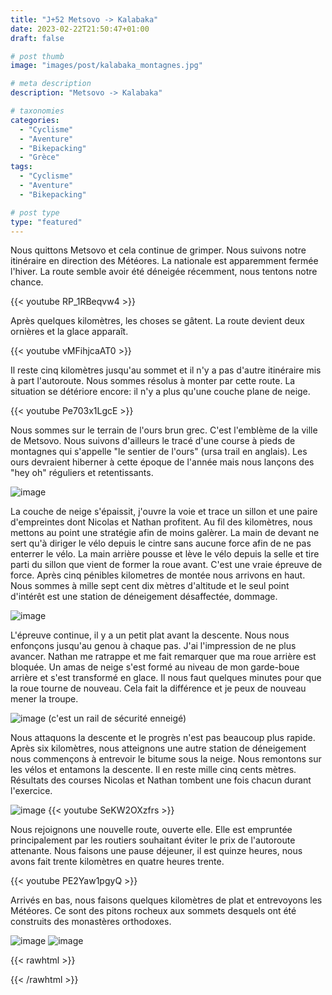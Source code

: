 ```yaml
---
title: "J+52 Metsovo -> Kalabaka"
date: 2023-02-22T21:50:47+01:00
draft: false

# post thumb
image: "images/post/kalabaka_montagnes.jpg"

# meta description
description: "Metsovo -> Kalabaka"

# taxonomies
categories:
  - "Cyclisme" 
  - "Aventure" 
  - "Bikepacking"
  - "Grèce" 
tags:
  - "Cyclisme" 
  - "Aventure" 
  - "Bikepacking" 

# post type
type: "featured"
---
```


Nous quittons Metsovo et cela continue de grimper. Nous suivons notre itinéraire en direction des Météores. La nationale est apparemment fermée l'hiver. La route semble avoir été déneigée récemment, nous tentons notre chance. 

{{< youtube RP_1RBeqvw4 >}} 

Après quelques kilomètres, les choses se gâtent. La route devient deux ornières et la glace apparaît. 

{{< youtube vMFihjcaAT0 >}} 

Il reste cinq kilomètres jusqu'au sommet et il n'y a pas d'autre itinéraire mis à part l'autoroute. Nous sommes résolus à monter par cette route. La situation se détériore encore: il n'y a plus qu'une couche plane de neige. 

{{< youtube Pe703x1LgcE >}} 

Nous sommes sur le terrain de l'ours brun grec. C'est l'emblème de la ville de Metsovo. Nous suivons d'ailleurs le tracé d'une course à pieds de montagnes qui s'appelle "le sentier de l'ours" (ursa trail en anglais). Les ours devraient hiberner à cette époque de l'année mais nous lançons des "hey oh" réguliers et retentissants. 

![image](../../images/post/kalabaka_neige.jpg)

La couche de neige s'épaissit, j'ouvre la voie et trace un sillon et une paire d'empreintes dont Nicolas et Nathan profitent. Au fil des kilomètres, nous mettons au point une stratégie afin de moins galèrer. La main de devant ne sert qu'à diriger le vélo depuis le cintre sans aucune force afin de ne pas enterrer le vélo. La main arrière pousse et lève le vélo depuis la selle et tire parti du sillon que vient de former la roue avant. C'est une vraie épreuve de force. Après cinq pénibles kilometres de montée nous arrivons en haut. Nous sommes à mille sept cent dix mètres d'altitude et le seul point d'intérêt est une station de déneigement désaffectée, dommage. 

![image](../../images/post/kalabaka_sommet.jpg)

L'épreuve continue, il y a un petit plat avant la descente. Nous nous enfonçons jusqu'au genou à chaque pas. J'ai l'impression de ne plus avancer. Nathan me ratrappe et me fait remarquer que ma roue arrière est bloquée. Un amas de neige s'est formé au niveau de mon garde-boue arrière et s'est transformé en glace. Il nous faut quelques minutes pour que la roue tourne de nouveau. Cela fait la différence et je peux de nouveau mener la troupe.

![image](../../images/post/kalabaka_rail.jpg)
(c'est un rail de sécurité enneigé) 

Nous attaquons la descente et le progrès n'est pas beaucoup plus rapide. Après six kilomètres, nous atteignons une autre station de déneigement nous commençons à entrevoir le bitume sous la neige. Nous remontons sur les vélos et entamons la descente. Il en reste mille cinq cents mètres. Résultats des courses Nicolas et Nathan tombent une fois chacun durant l'exercice. 

![image](../../images/post/kalabaka_caillou.jpg)
{{< youtube SeKW2OXzfrs >}} 

Nous rejoignons une nouvelle route, ouverte elle. Elle est empruntée principalement par les routiers souhaitant éviter le prix de l'autoroute attenante. Nous faisons une pause déjeuner, il est quinze heures, nous avons fait trente kilomètres en quatre heures trente. 

{{< youtube PE2Yaw1pgyQ >}} 

Arrivés en bas, nous faisons quelques kilomètres de plat et entrevoyons les Météores. Ce sont des pitons rocheux aux sommets desquels ont été construits des monastères orthodoxes. 

![image](../../images/post/kalabaka_rochers.jpg)
![image](../../images/post/kalabaka_rocher.jpg)

{{< rawhtml >}}
<div class="strava-embed-placeholder" data-embed-type="activity" data-embed-id="8605800774"></div><script src="https://strava-embeds.com/embed.js"></script>
{{< /rawhtml >}}
